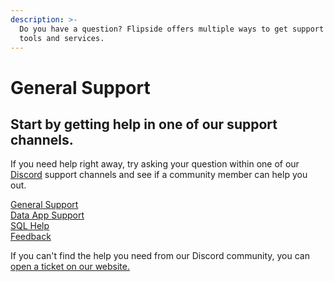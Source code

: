 ```yaml
---
description: >-
  Do you have a question? Flipside offers multiple ways to get support for our
  tools and services.
---
```


# General Support

## Start by getting help in one of our support channels.

If you need help right away, try asking your question within one of our [Discord](https://discord.gg/flipside) support channels and see if a community member can help you out.

[General Support](https://discord.com/channels/784442203187314689/784517183367282688)\
[Data App Support](https://discord.com/channels/784442203187314689/1017464344755327108)\
[SQL Help](https://discord.com/channels/784442203187314689/826948063629279273)\
[Feedback](https://discord.com/channels/784442203187314689/826928990274322513)

If you can't find the help you need from our Discord community, you can [open a ticket on our website.](open-a-ticket.md)

